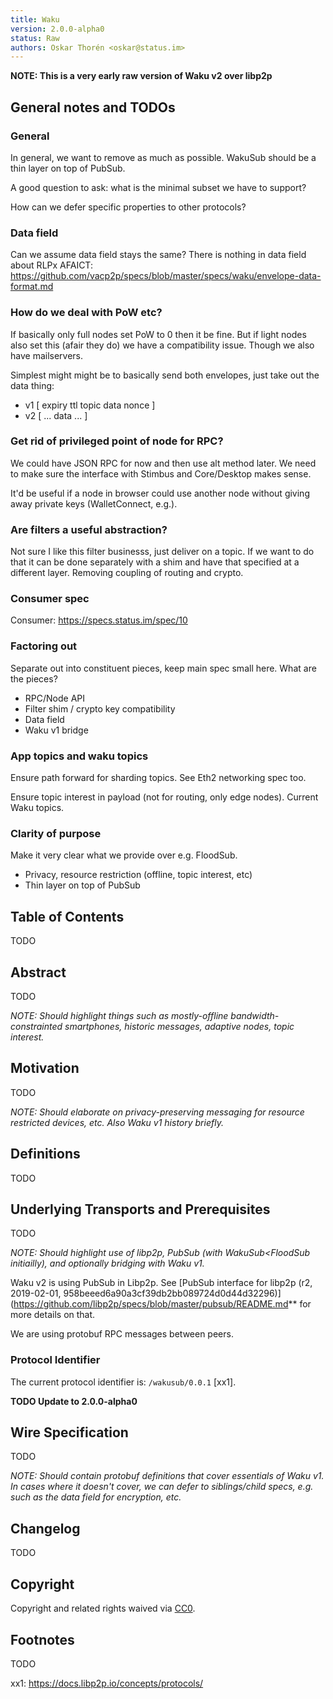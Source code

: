 ```yaml
---
title: Waku
version: 2.0.0-alpha0
status: Raw
authors: Oskar Thorén <oskar@status.im>
---
```


**NOTE: This is a very early raw version of Waku v2 over libp2p**

## General notes and TODOs

### General
In general, we want to remove as much as possible. WakuSub should be a thin layer on top of PubSub.

A good question to ask: what is the minimal subset we have to support?

How can we defer specific properties to other protocols?

### Data field
Can we assume data field stays the same? There is nothing in data field about RLPx AFAICT:
https://github.com/vacp2p/specs/blob/master/specs/waku/envelope-data-format.md

### How do we deal with PoW etc?
If basically only full nodes set PoW to 0 then it be fine. But if light nodes also set this (afair they do) we have a compatibility issue. Though we also have mailservers.

Simplest might might be to basically send both envelopes, just take out the data thing:
- v1 [ expiry ttl topic data nonce ]
- v2 [ ... data ... ]

### Get rid of privileged point of node for RPC?
We could have JSON RPC for now and then use alt method later. We need to make
sure the interface with Stimbus and Core/Desktop makes sense.

It'd be useful if a node in browser could use another node without giving away
private keys (WalletConnect, e.g.).

### Are filters a useful abstraction?
Not sure I like this filter businesss, just deliver on a topic. If we want to do
that it can be done separately with a shim and have that specified at a
different layer. Removing coupling of routing and crypto.

### Consumer spec
Consumer: https://specs.status.im/spec/10

### Factoring out
Separate out into constituent pieces, keep main spec small here. What are the pieces?
- RPC/Node API
- Filter shim / crypto key compatibility
- Data field
- Waku v1 bridge 

### App topics and waku topics
Ensure path forward for sharding topics. See Eth2 networking spec too.

Ensure topic interest in payload (not for routing, only edge nodes). Current Waku topics.

### Clarity of purpose
Make it very clear what we provide over e.g. FloodSub.
- Privacy, resource restriction (offline, topic interest, etc)
- Thin layer on top of PubSub

## Table of Contents

TODO

## Abstract

TODO

*NOTE: Should highlight things such as mostly-offline bandwidth-constrainted smartphones, historic messages, adaptive nodes, topic interest.*

## Motivation

TODO

*NOTE: Should elaborate on privacy-preserving messaging for resource restricted devices, etc. Also Waku v1 history briefly.*

## Definitions

TODO

## Underlying Transports and Prerequisites

TODO

*NOTE: Should highlight use of libp2p, PubSub (with WakuSub<FloodSub initiailly), and optionally bridging with Waku v1.*

Waku v2 is using PubSub in Libp2p. See [PubSub interface for libp2p (r2, 2019-02-01, 958beeed6a90a3cf39db2bb089724d0d44d32296)](https://github.com/libp2p/specs/blob/master/pubsub/README.md** for more details on that.

We are using protobuf RPC messages between peers.

### Protocol Identifier

The current protocol identifier is: `/wakusub/0.0.1` [xx1].

**TODO Update to 2.0.0-alpha0**

## Wire Specification

TODO

*NOTE: Should contain protobuf definitions that cover essentials of Waku v1. In cases where it doesn't cover, we can defer to siblings/child specs, e.g. such as the data field for encryption, etc.*

## Changelog

TODO

## Copyright

Copyright and related rights waived via [CC0](https://creativecommons.org/publicdomain/zero/1.0/).

## Footnotes

TODO

xx1: https://docs.libp2p.io/concepts/protocols/
